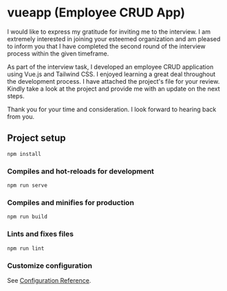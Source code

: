# vueapp (Employee CRUD App)
I would like to express my gratitude for inviting me to the interview. I am extremely interested in joining your esteemed organization and am pleased to inform you that I have completed the second round of the interview process within the given timeframe.

As part of the interview task, I developed an employee CRUD application using Vue.js and Tailwind CSS. I enjoyed learning a great deal throughout the development process. I have attached the project's file for your review. Kindly take a look at the project and provide me with an update on the next steps.

Thank you for your time and consideration. I look forward to hearing back from you.

## Project setup
```
npm install
```

### Compiles and hot-reloads for development
```
npm run serve
```

### Compiles and minifies for production
```
npm run build
```

### Lints and fixes files
```
npm run lint
```

### Customize configuration
See [Configuration Reference](https://cli.vuejs.org/config/).
